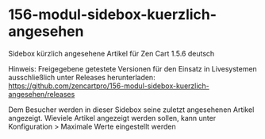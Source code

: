 # 156-modul-sidebox-kuerzlich-angesehen
Sidebox kürzlich angesehene Artikel für Zen Cart 1.5.6 deutsch

Hinweis: 
Freigegebene getestete Versionen für den Einsatz in Livesystemen ausschließlich unter Releases herunterladen:
https://github.com/zencartpro/156-modul-sidebox-kuerzlich-angesehen/releases

Dem Besucher werden in dieser Sidebox seine zuletzt angesehenen Artikel angezeigt.
Wieviele Artikel angezeigt werden sollen, kann unter Konfiguration > Maximale Werte eingestellt werden
